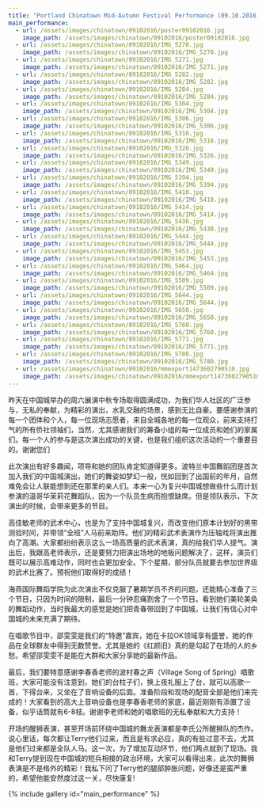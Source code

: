 ```yaml
---
title: "Portland Chinatown Mid-Autumn Festival Performance (09.10.2016)"
main_performance:
  - url: /assets/images/chinatown/09102016/poster09102016.jpg
    image_path: /assets/images/chinatown/09102016/poster09102016.jpg  
  - url: /assets/images/chinatown/09102016/IMG_5270.jpg
    image_path: /assets/images/chinatown/09102016/IMG_5270.jpg
  - url: /assets/images/chinatown/09102016/IMG_5271.jpg
    image_path: /assets/images/chinatown/09102016/IMG_5271.jpg
  - url: /assets/images/chinatown/09102016/IMG_5282.jpg
    image_path: /assets/images/chinatown/09102016/IMG_5282.jpg
  - url: /assets/images/chinatown/09102016/IMG_5284.jpg
    image_path: /assets/images/chinatown/09102016/IMG_5284.jpg
  - url: /assets/images/chinatown/09102016/IMG_5304.jpg
    image_path: /assets/images/chinatown/09102016/IMG_5304.jpg
  - url: /assets/images/chinatown/09102016/IMG_5306.jpg
    image_path: /assets/images/chinatown/09102016/IMG_5306.jpg
  - url: /assets/images/chinatown/09102016/IMG_5316.jpg
    image_path: /assets/images/chinatown/09102016/IMG_5316.jpg
  - url: /assets/images/chinatown/09102016/IMG_5326.jpg
    image_path: /assets/images/chinatown/09102016/IMG_5326.jpg
  - url: /assets/images/chinatown/09102016/IMG_5349.jpg
    image_path: /assets/images/chinatown/09102016/IMG_5349.jpg  
  - url: /assets/images/chinatown/09102016/IMG_5394.jpg
    image_path: /assets/images/chinatown/09102016/IMG_5394.jpg
  - url: /assets/images/chinatown/09102016/IMG_5410.jpg
    image_path: /assets/images/chinatown/09102016/IMG_5410.jpg
  - url: /assets/images/chinatown/09102016/IMG_5414.jpg
    image_path: /assets/images/chinatown/09102016/IMG_5414.jpg
  - url: /assets/images/chinatown/09102016/IMG_5438.jpg
    image_path: /assets/images/chinatown/09102016/IMG_5438.jpg
  - url: /assets/images/chinatown/09102016/IMG_5444.jpg
    image_path: /assets/images/chinatown/09102016/IMG_5444.jpg
  - url: /assets/images/chinatown/09102016/IMG_5453.jpg
    image_path: /assets/images/chinatown/09102016/IMG_5453.jpg
  - url: /assets/images/chinatown/09102016/IMG_5464.jpg
    image_path: /assets/images/chinatown/09102016/IMG_5464.jpg
  - url: /assets/images/chinatown/09102016/IMG_5509.jpg
    image_path: /assets/images/chinatown/09102016/IMG_5509.jpg  
  - url: /assets/images/chinatown/09102016/IMG_5644.jpg
    image_path: /assets/images/chinatown/09102016/IMG_5644.jpg
  - url: /assets/images/chinatown/09102016/IMG_5650.jpg
    image_path: /assets/images/chinatown/09102016/IMG_5650.jpg
  - url: /assets/images/chinatown/09102016/IMG_5760.jpg
    image_path: /assets/images/chinatown/09102016/IMG_5760.jpg
  - url: /assets/images/chinatown/09102016/IMG_5771.jpg
    image_path: /assets/images/chinatown/09102016/IMG_5771.jpg
  - url: /assets/images/chinatown/09102016/IMG_5780.jpg
    image_path: /assets/images/chinatown/09102016/IMG_5780.jpg      
  - url: /assets/images/chinatown/09102016/mmexport1473602790510.jpg
    image_path: /assets/images/chinatown/09102016/mmexport1473602790510.jpg
---
```


昨天在中国城举办的周六展演中秋专场取得圆满成功，为我们华人社区的广泛参与，无私的奉献，为精彩的演出，水乳交融的场景，感到无比自豪。要感谢参演的每一个团体和个人，每一位现场志愿者，来自全城各地的每一位观众，前来支持打气的所有侨社领袖们，当然，尤其感谢我们的筹备小组的每一位成员和她们的家属们。每一个人的参与是这次演出成功的关键，也是我们组织这次活动的一个重要目的。谢谢您们

此次演出有好多趣闻，项导和她的团队肯定知道得更多。波特兰中国舞蹈团是首次加入我们的中国城演出，她们的舞姿如梦幻一般，恍如回到了出国前的年月，自然难免会让人联能想到还在那里的亲人们。本来一心为复兴中国城想做些什么而计划参演的温哥华茉莉花舞蹈队，因为一个队员生病而抱恨缺席。但是领队表示，下次演出的时候，会带来更多的节目。

高佳敏老师的武术中心，也是为了支持中国城复兴，而改变他们原本计划好的黑带测验时间，并带领“全班”人马前来助阵。他们的精彩武术表演作为压轴戏将演出推向了高潮。大家都纷纷表示这么一场高质量的武术表演，真的给我们华人提气。演出后，我跟高老师表示，还是要努力把演出场地的地板问题解决了，这样，演员们既可以展示高难动作，同时也会更加安全。下个星期，部分队员就要去参加世界级的武术比赛了。预祝他们取得好的成绩！

海燕国际舞蹈学院为此次演出不仅克服了暑期学员不齐的问题，还能精心准备了三个节目，只因为时间的限制，最后一分钟忍痛割舍了一个节目。看到她们美轮美奂的舞蹈动作，当时我最大的感觉是她们把青春带回到了中国城，让我们有信心对中国城的未来充满了期待。

在唱歌节目中，邵雯雯是我们的“特邀”嘉宾，她在卡拉OK领域享有盛誉，她的作品在全球群友中得到无数赞誉。尤其是她的《红颜旧》真的是勾起了在场的人的乡愁。希望邵雯雯不是能在大群和大家分享她的最新作品。

最后，我们要特意感谢李春香老师的波村春之声（Village Song of Spring）唱歌班，大家可能没有注意到，她们的台柱子们，换上夜礼服上了台，就可以高歌一首，下得台来，又坐在了音响设备的后面。准备阶段和现场的配音全部是他们来完成的！大家看到的高大上音响设备也是李春香老师的家底，最近刚刚有添置了设备，似乎话筒就有6-8枝。谢谢李老师和她的唱歌班的无私奉献和大力支持！

开场的醒狮表演，甚至开场前环绕中国城的舞龙表演都是李氏公所醒狮队的杰作。说心里话，每次都让Terry他们过来，而且是有求必应，真的有些过意不去，尤其是他们过来都是全队人马。这一次，为了增加互动环节，他们两点就到了现场。我和Terry提到现在中国城的短兵相接的政治环境，大家可以看得出来，此次的舞狮表演是不是格外的精彩！我私下问了Terry他的腿部肿胀问题，好像还是蛮严重的，希望他能安然度过这一关，尽快康复!

{% include gallery id="main_performance" %}
